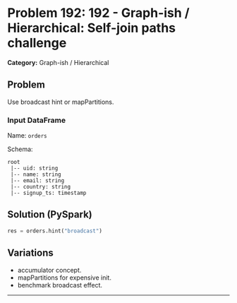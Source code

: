# Problem 192: 192 - Graph-ish / Hierarchical: Self-join paths challenge

**Category:** Graph-ish / Hierarchical

## Problem
Use broadcast hint or mapPartitions.

### Input DataFrame
Name: `orders`

Schema:
```
root
 |-- uid: string
 |-- name: string
 |-- email: string
 |-- country: string
 |-- signup_ts: timestamp
```

## Solution (PySpark)
```python
res = orders.hint("broadcast")
```

## Variations
- accumulator concept.
- mapPartitions for expensive init.
- benchmark broadcast effect.

---
